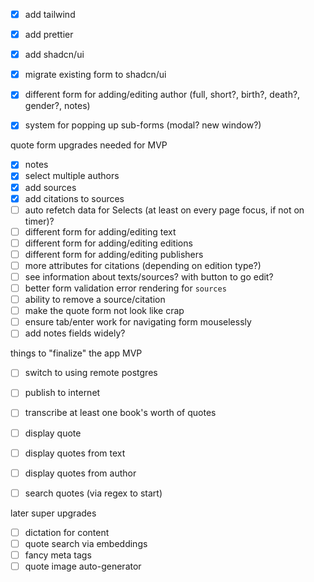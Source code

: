 - [x] add tailwind
- [x] add prettier
- [x] add shadcn/ui
- [x] migrate existing form to shadcn/ui

- [x] different form for adding/editing author (full, short?, birth?, death?, gender?, notes)
- [x] system for popping up sub-forms (modal? new window?)

quote form upgrades needed for MVP

- [x] notes
- [x] select multiple authors
- [x] add sources
- [x] add citations to sources
- [ ] auto refetch data for Selects (at least on every page focus, if not on timer)?
- [ ] different form for adding/editing text
- [ ] different form for adding/editing editions
- [ ] different form for adding/editing publishers
- [ ] more attributes for citations (depending on edition type?)
- [ ] see information about texts/sources? with button to go edit?
- [ ] better form validation error rendering for `sources`
- [ ] ability to remove a source/citation
- [ ] make the quote form not look like crap
- [ ] ensure tab/enter work for navigating form mouselessly
- [ ] add notes fields widely?

things to "finalize" the app MVP

- [ ] switch to using remote postgres
- [ ] publish to internet
- [ ] transcribe at least one book's worth of quotes

- [ ] display quote
- [ ] display quotes from text
- [ ] display quotes from author
- [ ] search quotes (via regex to start)

later super upgrades

- [ ] dictation for content
- [ ] quote search via embeddings
- [ ] fancy meta tags
- [ ] quote image auto-generator
